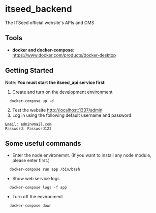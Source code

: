 # itseed_backend
The ITSeed official website's APIs and CMS

## Tools

- **docker and docker-compose**: https://www.docker.com/products/docker-desktop

## Getting Started
Note: **You must start the itseed_api service first** 
1. Create and turn on the development environment
```
  docker-compose up -d
```
2. Test the website
  [http://localhost:1337/admin](http://localhost:1337/admin)
3. Log in using the following default username and password
```
Email: admin@mail.com
Password: Password123
``` 

## Some useful commands

- Enter the node environemnt. (If you want to install any node module, please enter first.)
```
  docker-compose run app /bin/bash
```

- Show web service logs
```
  docker-compose logs -f app
```

- Turn off the environment
```
  docker-compose down
```
